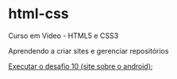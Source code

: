 # html-css
 Curso em Video - HTML5 e CSS3

 Aprendendo a criar sites e gerenciar repositórios

 <a href="https://kyro42.github.io/html-css/desafios/desafio10/">Executar o desafio 10 (site sobre o android)</a>;
